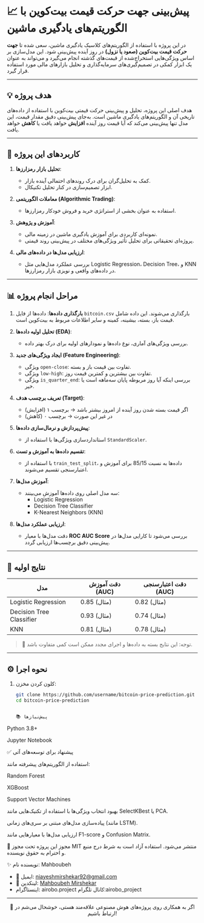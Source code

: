 # 📈 پیش‌بینی جهت حرکت قیمت بیت‌کوین با الگوریتم‌های یادگیری ماشین

در این پروژه با استفاده از الگوریتم‌های کلاسیک یادگیری ماشین، سعی شده تا **جهت حرکت قیمت بیت‌کوین (صعود یا نزول)** در روز آینده پیش‌بینی شود. این مدل‌سازی بر اساس ویژگی‌هایی استخراج‌شده از قیمت‌های گذشته انجام می‌گیرد و می‌تواند به عنوان یک ابزار کمکی در تصمیم‌گیری‌های سرمایه‌گذاری و تحلیل بازارهای مالی مورد استفاده قرار گیرد.

---

## 💡 هدف پروژه

هدف اصلی این پروژه، تحلیل و پیش‌بینی حرکت قیمتی بیت‌کوین با استفاده از داده‌های تاریخی آن و الگوریتم‌های یادگیری ماشین است. به‌جای پیش‌بینی دقیق مقدار قیمت، این مدل تنها پیش‌بینی می‌کند که آیا قیمت روز آینده **افزایش** خواهد یافت یا **کاهش** خواهد یافت.

---

## 🎯 کاربردهای این پروژه

1. **تحلیل بازار رمزارزها**:
   - کمک به تحلیل‌گران برای درک روندهای احتمالی آینده بازار.
   - ابزار تصمیم‌سازی در کنار تحلیل تکنیکال.

2. **معاملات الگوریتمی (Algorithmic Trading)**:
   - استفاده به عنوان بخشی از استراتژی خرید و فروش خودکار رمزارزها.

3. **آموزش و پژوهش**:
   - نمونه‌ای کاربردی برای آموزش یادگیری ماشین در زمینه مالی.
   - پروژه‌ای تحقیقاتی برای تحلیل تأثیر ویژگی‌های مختلف در پیش‌بینی روند قیمتی.

4. **ارزیابی مدل‌ها در داده‌های مالی**:
   - بررسی عملکرد مدل‌هایی مثل Logistic Regression، Decision Tree، و KNN در داده‌های واقعی و نویزی بازار رمزارزها.

---

## 📊 مراحل انجام پروژه

1. **بارگذاری داده‌ها**: داده‌ها از فایل `bitcoin.csv` بارگذاری می‌شوند. این داده شامل قیمت باز، بسته، بیشینه، کمینه و سایر اطلاعات مربوط به بیت‌کوین است.

2. **تحلیل اولیه داده‌ها (EDA)**:
   - بررسی ویژگی‌های آماری، نوع داده‌ها و نمودارهای اولیه برای درک بهتر داده.

3. **ایجاد ویژگی‌های جدید (Feature Engineering)**:
   - ویژگی `open-close`: تفاوت بین قیمت باز و بسته.
   - ویژگی `low-high`: تفاوت بین بیشترین و کمترین قیمت روز.
   - ویژگی `is_quarter_end`: بررسی اینکه آیا روز مربوطه پایان سه‌ماهه است یا خیر.

4. **تعریف برچسب هدف (Target)**:
   - اگر قیمت بسته شدن روز آینده از امروز بیشتر باشد → برچسب ۱ (افزایش)
   - در غیر این صورت → برچسب ۰ (کاهش)

5. **پیش‌پردازش و نرمال‌سازی داده‌ها**:
   - استانداردسازی ویژگی‌ها با استفاده از `StandardScaler`.

6. **تقسیم داده‌ها به آموزش و تست**:
   - با استفاده از `train_test_split`، داده‌ها به نسبت 85/15 برای آموزش و اعتبارسنجی تقسیم می‌شوند.

7. **آموزش مدل‌ها**:
   - سه مدل اصلی روی داده‌ها آموزش می‌بینند:
     - Logistic Regression
     - Decision Tree Classifier
     - K-Nearest Neighbors (KNN)

8. **ارزیابی عملکرد مدل‌ها**:
   - دقت مدل‌ها با معیار **ROC AUC Score** بررسی می‌شود تا کارایی مدل‌ها در پیش‌بینی دقیق برچسب‌ها ارزیابی گردد.

---

## 🧪 نتایج اولیه

| مدل                     | دقت آموزش (AUC) | دقت اعتبارسنجی (AUC) |
|-------------------------|------------------|------------------------|
| Logistic Regression     | 0.85 (مثال)      | 0.82 (مثال)            |
| Decision Tree Classifier| 0.93 (مثال)      | 0.74 (مثال)            |
| KNN                     | 0.81 (مثال)      | 0.78 (مثال)            |

> 🔎 توجه: این نتایج بسته به داده‌ها و اجرای مجدد ممکن است کمی متفاوت باشد.

---

## ⚙️ نحوه اجرا

1. کلون کردن مخزن:
   ```bash
   git clone https://github.com/username/bitcoin-price-prediction.git
   cd bitcoin-price-prediction


   📚 پیش‌نیازها
Python 3.8+

Jupyter Notebook


✅ پیشنهاد برای توسعه‌های آتی


استفاده از الگوریتم‌های پیشرفته مانند:

Random Forest

XGBoost

Support Vector Machines

بهبود انتخاب ویژگی‌ها با استفاده از تکنیک‌هایی مانند SelectKBest یا PCA.

پیاده‌سازی مدل‌های مبتنی بر سری‌های زمانی (مانند LSTM).

ارزیابی مدل‌ها با معیارهایی مانند F1-score و Confusion Matrix.

📜 مجوز
این پروژه تحت مجوز MIT منتشر می‌شود. استفاده آزاد است به شرط درج منبع و احترام به حقوق نویسنده.

✨ نویسنده
نام: Mahboubeh

- 📧 ایمیل: [niayeshmirshekar92@gmail.com](mailto:niayeshmirshekar92@gmail.com)
- 💼 لینکدین: [Mahboubeh Mirshekar](https://www.linkedin.com/in/mahbubeh-mirshekar-999640170)
- اینستاگرام: airobo.project
  کانال تلگرام:airobo_project

---

<p align="center">
  🌟 اگر به همکاری روی پروژه‌های هوش مصنوعی علاقه‌مند هستی، خوشحال می‌شم در ارتباط باشیم!
</p>
